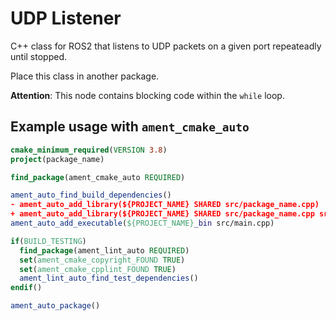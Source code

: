 # UDP Listener

C++ class for ROS2 that listens to UDP packets on a given port repeateadly until stopped.

Place this class in another package.

**Attention**: This node contains blocking code within the `while` loop.

## Example usage with `ament_cmake_auto`

```cmake
cmake_minimum_required(VERSION 3.8)
project(package_name)

find_package(ament_cmake_auto REQUIRED)

ament_auto_find_build_dependencies()
- ament_auto_add_library(${PROJECT_NAME} SHARED src/package_name.cpp)
+ ament_auto_add_library(${PROJECT_NAME} SHARED src/package_name.cpp src/udp_broadcaster.cpp)
ament_auto_add_executable(${PROJECT_NAME}_bin src/main.cpp)

if(BUILD_TESTING)
  find_package(ament_lint_auto REQUIRED)
  set(ament_cmake_copyright_FOUND TRUE)
  set(ament_cmake_cpplint_FOUND TRUE)
  ament_lint_auto_find_test_dependencies()
endif()

ament_auto_package()
```
